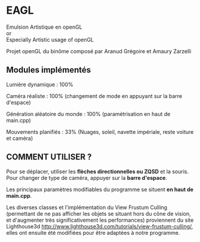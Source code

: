 ﻿# EAGL

Emulsion Artistique en openGL   
or   
Especially Artistic usage of openGL

Projet openGL du binôme composé par Aranud Grégoire et Amaury Zarzelli

## Modules implémentés
Lumière dynamique :                      100%  
  
Caméra réaliste :                        100% (changement de mode en appuyant sur la barre d'espace)  

Génération aléatoire du monde :          100% (paramétrisation en haut de main.cpp)  

Mouvements planifiés :                   33% (Nuages, soleil, navette impériale, reste voiture et caméra)  

## COMMENT UTILISER ?

Pour se déplacer, utiliser les **flèches directionnelles ou ZQSD** et la souris.
Pour changer de type de caméra, appuyer sur la **barre d'espace**.

Les principaux paramètres modifiables du programme se situent **en haut de main.cpp**.

Les diverses classes et l'implémentation du View Frustum Culling (permettant de ne pas afficher les objets se situant hors du cône de vision, et d'augmenter très significativement les performances) proviennent du site Lighthouse3d http://www.lighthouse3d.com/tutorials/view-frustum-culling/, elles ont ensuite été modifiées pour être adaptées à notre programme.

